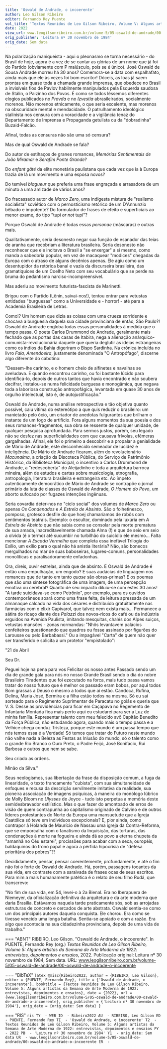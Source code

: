 ```yaml
---
title: 'Oswald de Andrade, o incoerente'
author: Leo Gilson Ribeiro
editor: Fernando Rey Puente
vol_title: 'Textos Reunidos de Leo Gilson Ribeiro, Volume V: Alguns artistas da Semana de Arte Moderna de 1922: entrevistas, depoimentos e ensaios'
date: 2022
view_url: www.leogilsonribeiro.com.br/volume-5/05-oswald-de-andrade/00-oswald-de-andrade-o-incoerente
orig_publisher: 'Leitura nº 30 novembro de 1984'
orig_date: Sem data
---
```


Na polarização maniqueísta - aqui o pleonasmo se torna necessário - do Brasil de hoje, agora é a vez de se cantar as glórias de um nome que já foi do Partido (obviamente com P maiúsculo, pois se é único). José Oswald de Sousa Andrade morreu há 30 anos? Comemora-se a data com espalhafato, ainda mais que ele às vezes foi bom escritor! Dóceis, as loas já saem prontas em quase toda a chamada grande imprensa, que obedece no Brasil a invisíveis fios de Pavlov habilmente manipulados pela Esquerda saudosa de Stálin, o Paizinho dos Povos. É como se todos lêssemos diferentes elogios publicados no *Pravda* e no *Izvestia* abrasileirados, socialmente morenos. Não morenos etnicamente, o que seria excelente, mas morenos na obscuridade mental e mendacidade. O patrulhamento ideológico stalinista nos censura com a voracidade e a vigilância tenaz do Departamento de Imprensa e Propaganda getulista ou da "dobradinha" Buzaid-Falcão.

Afinal, todas as censuras não são uma só censura?

Mas de qual Oswald de Andrade se fala?

Do autor de estihaços de granes romances, *Memórias Sentimentais de João Miramar* e *Serafim Ponte Grande*?

Do *enfant gâté* da elite monetária paulistana que cada vez que ia à Europa trazia de lá um movimento e uma esposa novos?

Do temível *blagueur* que preferia uma frase engraçada e arrasadora de um minuto a uma amizade de vários anos?

Do fracassado autor de *Marco Zero*, uma indigesta mistura de "realismo socialista" soviético com o pernosticismo retórico de um D'Annunzio bêbado e impotente? Do formulador de frases de efeito e superficiais ao menor exame, do tipo "tupi *or not* tupi"?

Porque Oswald de Andrade é todas essas *personae* (máscaras) e outras mais.

Qualitativamente, seria desonesto negar sua função de esanador das teias de aranha que recobriam a literatura brasileira. Seria desonesto não reconhecer que ele incitava o Brasil a "se enxergar" a si mesmo, como manda a sabedoria popular, em vez de macaquear "modices" chegadas da Europa com o atraso de alguns decênios apenas. Ele agiu como um desentupidor da retórica banal e vazia da discurseira brasileira, das gramatiquices de um Coelho Neto com seu vocabulário que se perde na bruma do pedantismo narciso-incompreensível.

Mas aderiu ao movimento futurista-fascista de Marinetti.

Brigou com o Partido (Lênin, saivai-nos!), tentou entrar para vetustas entidades "burguesas" como a Universidade e - horror! - até para a Academia Brasileira de Letras.

Como!? Um homem que dizia as coisas com uma crueza sorridente e chocava a burguesia daquela sua cidade provinciana de então, São Paulo?! Oswald de Andrade engloba todas essas personalidades à medida que o tempo passa. O poeta Carlos Drummond de Andrade, geralmente mais fechado que as portas das casas de Itabira, nega a alienação anárquico-comunista-revolucionária daquele que queria deglutir as ideias estrangeiras como os índios da Bahia digeriram o Bispo Sardinha. Na crônica incluída no livro *Fala, Amendoeira*, justamente denominada "O Antropófago", discerne algo diferente do cabotino:

"Dessem-lhe carinho, e o homem cheio de alfinetes e navalhas se aveludava. E quando encontrou carinho, ou foi bastante lúcido para identificá-lo, depois de outros tantos que havia encontrado e não soubera decifrar, instalou-se numa felicidade burguesa e monogâmica, que negava toda a laboriosa construção antropofágica, levantada em quase 30 anos de orgulho intelectual, isto é, de autojustificação."

Oswald de Andrade, numa análise retrospectiva e tão objetiva quanto possível, caiu vítima do estereótipo a que quis reduzir o brasileiro: um manietado pelo ócio, um criador de anedotas fulgurantes que brilham o instante de um fogo de artifício. Fora alguns momentos da sua poesia e dos seus romances-fragmentos, sua obra se ressente de qualquer unidade, de qualquer pesquisa aprofundada. Para sermos justos, porém, seu legado não se desfez nas superficialidades com que causava frívolas, efêmeras gargalhadas. Afinal, ele foi o primeiro a descobrir e a propalar a genialidade de Mário de Andrade, este desconhecido semeador de lucidez e inteligência. De Mário de Andrade ficaram, além do revolucionário *Macunaíma*, a criação da Discoteca Pública, do Serviço de Patrimônio Histórico, da Biblioteca Municipal, o incentivo a Carlos Drummond de Andrade, a "redescoberta" do Aleijadinho e toda a arquitetura barroca mineira, além de estudos e cartas sobre musicologia, etnografia, antropologia, literatura brasileira e estrangeira etc. Ao ímpeto autenticamente democrático de Mário de Andrade se contrapõe o jornal primário da luta de classes de Oswald de Andrade, *O Homem do Povo*, um aborto sufocado por fugazes intenções ingênuas.

Seria covardia deter-nos no "ciclo social" dos volumes de *Marco Zero* ou apenas *Os Condenados* e *A Estrela de Absinto*. São o folhetinesco, pomposo, grotesco desfile do que hoej chamaríamos de robôs com sentimentos teatrais. Exemplo: o escultor, dominado pela luxúria em *A Estrela de Absinto* que não sabia como se consolar pela morte prematura de sua amada, inacreditavelmente chamada Alma (!) e que de seio em seio a olvida (é o termo) até sucumbir no turbilhão do suicídio ele mesmo... Falta mencionar *A Escada Vermelha* que completa essa inefável Trilogia do Exílio, um exílio para o qual não há anistia literária? Não, são bonecos mergulhados no mar de suas baboseiras, lugares-comuns, personalidades monolíticas e paralisadoramente enfadonhas.

Ora, direis, ouvir estrelas, ainda que de absinto. E Oswald de Andrade é então uma empulhação, um engodo? E suas audácias de linguagem nos romances que de tanto em tanto *quase* são obras-primas? E os poemas que são uma síntese fotográfica de uma imagem, de uma percepção emotiva ou cerebral? Quanto de seu impacto diluiu-se com estes 30 anos! "A tarde suicidava-se como Petrônio", por exemplo, para os ouvidos contemporâneos soará como uma frase feita, de leitura apressada de um almanaque calcado na vida dos césares e distribuído gratuitamente nas farmácias com o elixir Capivarol, que talvez nem exista mais... Permanece a sátira do ricaço diante dos *Palazzi* dos novos-ricos do café ou da indústria erguidos na Avenida Paulista, imitando mesquitas, chalés dos Alpes suiços, vetustas mansões - zonas normandas: "Nhôs levantavem palácios confeiteiros questionando que quadros ou fosse assinado por figurões do Larousse ou pelo Barbabassi." Ou a impagável "Carta" de quem não quer ser transferido e solicita a um protetor "empistolado":

"21 de Abril

Seu Dr.

Peguei hoje na pena para vos Felicitar os nosso antes Passado sendo um dia de grande gala para nós no nosso Grande Brasil sendo o dia do nobre Brasileiro Tiradentes que foi ezecutado na forca, mais tudo passa vamos tratar do nosso futuro que é melhor os passado eram bobos, por aqui todos Bom grassas a Deuso o mesmo a todos que aí estão. Candoca, Rufina, Delina, Maria José, Bermira e a filha estão todos na mesma. Só eu sai sorteado para o Regimento Suprimentar de Paracatu no goiás e queria que V. S. Desse as providências para ficar em Caçapava no Regemento de Infantaria Montada fica mais perto aqui eu estudarei para ser a Luz de minha família. Representar talento com meu falecido avô Capitão Benedito da Força Pública, não estudando agora, quando mais o tempo passa e a Velhice chega conduz Tristeza, porque este mundo é um passa tempo que nós temos essa é a Verdade! Só temos que tratar do Futuro neste mundo não valhe nada a Beleza as Festas as Inlusão do mundo, só o talento como o grande Rio Branco o Ouro Preto, o Padre Feijó, José Bonifácio, Rui Barbosa e outros que nem se sabe.

Seu criado as ordens.

Minão da Silva."

Seus neologismos, sua libertação da frase da disposição comum, a fuga da linearidade, o texto francamente "cubista", com sua simultaneidade de enfoques e recusa da descrição servilmente imitativa da realidade, sua pioneira associação de imagens psíquicas, à maneira do monólogo lúbrico de Molly Bloom no *Ulysses* de Joyce - tudo isto perpetua a memória deste semidesbravador estilístico. Mas o que fazer do amontoado de erros de visão de quem contrapunha ao capitalismo originado de Calvino e de outros líderes protestantes do Norte da Europa uma mansuetude que a Igreja Caatólica só teve em indivíduos excepcionais? E, pior ainda, como contrapor à Holanda de Maurício de Nassau uma igreja da Contra-Reforma, que se emporcalha com o fanatismo da Inquisição, das torturas, das condenações à morte na fogueira e ainda dá ao povo a eterna chupeta da "amanhã no Céu estarei", procissões para acabar com a seca, ouropéis, baldaquinos do trono papal e agora a pérfida hipocrisia de "defesa prioritária dos pobres"?!

Decididamente, pensar, pensar coerentemente, profundamente, e até o fim não foi o forte de Oswald de Andrade. Há, porém, passagens tocantes da sua vida, em contraste com a saraivada de frases ocas de seus escritos. Para mim a mais humanamente patética é o relato de seu filho Rudá, que transcrevo:

"No fim de sua vida, em 54, levei-o à 2a Bienal. Era no Iberapuera de Niemeyer, da oficialização definitiva da arquitetura e da arte moderna que daria Brasília. Estávamos naquela tarde praticamente sós, sob as arrojadas estruturas de concreto e cercados de arte abstrata. Oswald sentia-se como um dos principais autores daquela conquista. Ele chorou. Era como se tivesse vencido uma longa batalha. Sentia-se apoiado e com a razão. Era algo que acontecia na sua cidadezinha provinciana, depois de uma vida de trabalho."


=== "ABNT"
    RIBEIRO, Leo Gilson. "Oswald de Andrade, o incoerente". In PUENTE, Fernando Rey (org.) <em>Textos Reunidos de Leo Gilson Ribeiro, Volume 5: Alguns artistas da Semana de Arte Moderna de 1922: entrevistas, depoimentos e ensaios</em>, 2022. Publicação original: Leitura nº 30 novembro de 1984, Sem data. URL: <a href="yml_view_url">www.leogilsonribeiro.com.br/volume-5/05-oswald-de-andrade/00-oswald-de-andrade-o-incoerente</a>

=== "BibTeX"
    ```latex
    @misc{Ribeiro2022,
    author = {RIBEIRO, Leo Gilson},
    editor = {PUENTE, Fernando Rey},
    title = {'Oswald de Andrade, o incoerente'},
    booktitle = {Textos Reunidos de Leo Gilson Ribeiro, Volume 5: Alguns artistas da Semana de Arte Moderna de 1922: entrevistas, depoimentos e ensaios},
    date = {2022},
    url = {www.leogilsonribeiro.com.br/volume-5/05-oswald-de-andrade/00-oswald-de-andrade-o-incoerente},
    orig_publisher = {'Leitura nº 30 novembro de 1984'},
    orig_date = {orig_date: Sem data}
    }
    ```

=== "RIS"
    ```ris
    TY  - WEB
    ID  - Ribeiro2022
    AU  - RIBEIRO, Leo Gilson
    ED  - PUENTE, Fernando Rey
    TI  - 'Oswald de Andrade, o incoerente'
    T2  - Textos Reunidos de Leo Gilson Ribeiro, Volume 5: Alguns artistas da Semana de Arte Moderna de 1922: entrevistas, depoimentos e ensaios
    PY  - 2022
    PB  - 'Leitura nº 30 novembro de 1984'
    Y1  - orig_date: Sem data
    UR  - www.leogilsonribeiro.com.br/volume-5/05-oswald-de-andrade/00-oswald-de-andrade-o-incoerente
    ER  - 
    ```
